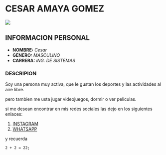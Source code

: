 # CESAR AMAYA GOMEZ
![ ](https://img.freepik.com/fotos-premium/pirata-informatico-capucha-usando-computadora-portatil-graficos-negocios-creativos-abstractos-codigo-binario-fondo-interior-oficina-borrosa-ingenieria-sistemas-concepto-transformacion-digital-doble-exposicion_670147-16101.jpg)
## INFORMACION PERSONAL 

* **NOMBRE:** *Cesar*
* **GENERO:** *MASCULINO*
* **CARRERA:** *iNG. DE SISTEMAS*
### DESCRIPION
Soy una persona muy activa, que le gustan los deportes y las actividades al aire libre.

pero tambien me usta jugar videojuegos, dormir o ver peliculas.

si me desean encontrar en mis redes sociales las dejo en los siguientes enlaces:

1. [INSTAGRAM](https://instagram.com/cesar_am01?igshid=MzRlODBiNWFlZA==)
2. [WHATSAPP](https://api.whatsapp.com/send/?phone=%2B573185469197&text&type=phone_number&app_absent=0)


y recuerda
``` 
2 + 2 = 22;
```




